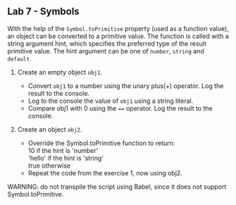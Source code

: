 ## Lab 7 - Symbols

With the help of the ```Symbol.toPrimitive``` property (used as a function value), an object can be converted to a primitive value. The function is called with a string argument hint, which specifies the preferred type of the result primitive value. The hint argument can be one of ```number```, ```string``` and ```default```.

1. Create an empty object ```obj1```.  
	* Convert ```obj1``` to a number using the unary plus(+) operator. Log the result to the console.
	* Log to the console the value of ```obj1``` using a string literal.
	* Compare obj1 with 0 using the ```==``` operator. Log the result to the console.

1. Create an object ```obj2```.
	* Override the Symbol.toPrimitive function to return:  
		10 if the hint is 'number'  
		'hello' if the hint is 'string'  
		true otherwise
	* Repeat the code from the exercise 1, now using obj2.

WARNING: do not transpile the script using Babel, since it does not support Symbol.toPrimitive.
